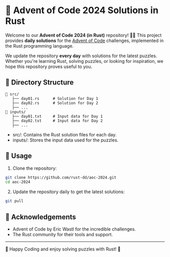 # 🎄 Advent of Code 2024 Solutions in Rust

Welcome to our **Advent of Code 2024 (in Rust)** repository! 🎅✨ This project provides **daily solutions** for the [Advent of Code](https://adventofcode.com/) challenges, implemented in the Rust programming language. 

We update the repository **every day** with solutions for the latest puzzles. Whether you're learning Rust, solving puzzles, or looking for inspiration, we hope this repository proves useful to you.

## 📁 Directory Structure

```plaintext
📂 src/
   ├── day01.rs      # Solution for Day 1
   ├── day02.rs      # Solution for Day 2
   ├── ...
📂 inputs/
   ├── day01.txt     # Input data for Day 1
   ├── day02.txt     # Input data for Day 2
   ├── ...
```

- src/: Contains the Rust solution files for each day.
- inputs/: Stores the input data used for the puzzles.


## 🚀 Usage

1. Clone the repository:

```bash
git clone https://github.com/rust-dd/aoc-2024.git
cd aoc-2024
```

2. Update the repository daily to get the latest solutions:

```bash
git pull
```


## 🌟 Acknowledgements

- Advent of Code by Eric Wastl for the incredible challenges.
- The Rust community for their tools and support.

---

🎉 Happy Coding and enjoy solving puzzles with Rust! 🎄
